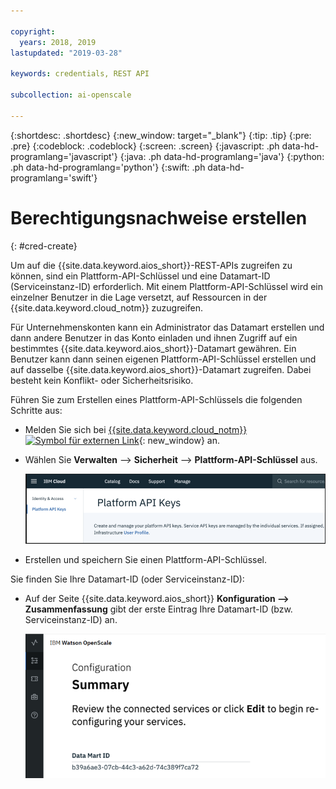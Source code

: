 ```yaml
---

copyright:
  years: 2018, 2019
lastupdated: "2019-03-28"

keywords: credentials, REST API

subcollection: ai-openscale

---
```


{:shortdesc: .shortdesc}
{:new_window: target="_blank"}
{:tip: .tip}
{:pre: .pre}
{:codeblock: .codeblock}
{:screen: .screen}
{:javascript: .ph data-hd-programlang='javascript'}
{:java: .ph data-hd-programlang='java'}
{:python: .ph data-hd-programlang='python'}
{:swift: .ph data-hd-programlang='swift'}

# Berechtigungsnachweise erstellen
{: #cred-create}

Um auf die {{site.data.keyword.aios_short}}-REST-APIs zugreifen zu können, sind ein Plattform-API-Schlüssel und eine Datamart-ID (Serviceinstanz-ID) erforderlich. Mit einem Plattform-API-Schlüssel wird ein einzelner Benutzer in die Lage versetzt, auf Ressourcen in der {{site.data.keyword.cloud_notm}} zuzugreifen.

Für Unternehmenskonten kann ein Administrator das Datamart erstellen und dann andere Benutzer in das Konto einladen und ihnen Zugriff auf ein bestimmtes {{site.data.keyword.aios_short}}-Datamart gewähren. Ein Benutzer kann dann seinen eigenen Plattform-API-Schlüssel erstellen und auf dasselbe {{site.data.keyword.aios_short}}-Datamart zugreifen. Dabei besteht kein Konflikt- oder Sicherheitsrisiko.

Führen Sie zum Erstellen eines Plattform-API-Schlüssels die folgenden Schritte aus:

- Melden Sie sich bei [{{site.data.keyword.cloud_notm}} ![Symbol für externen Link](../../icons/launch-glyph.svg "Symbol für externen Link")](https://{DomainName}){: new_window} an.

- Wählen Sie **Verwalten** --> **Sicherheit** --> **Plattform-API-Schlüssel** aus.

    ![Plattform-API-Schlüssel](images/cred-api-key.png)

- Erstellen und speichern Sie einen Plattform-API-Schlüssel.

Sie finden Sie Ihre Datamart-ID (oder Serviceinstanz-ID):

- Auf der Seite {{site.data.keyword.aios_short}} **Konfiguration --> Zusammenfassung** gibt der erste Eintrag Ihre Datamart-ID (bzw. Serviceinstanz-ID) an.

    ![Datamart-ID](images/data-mart-id.png)
